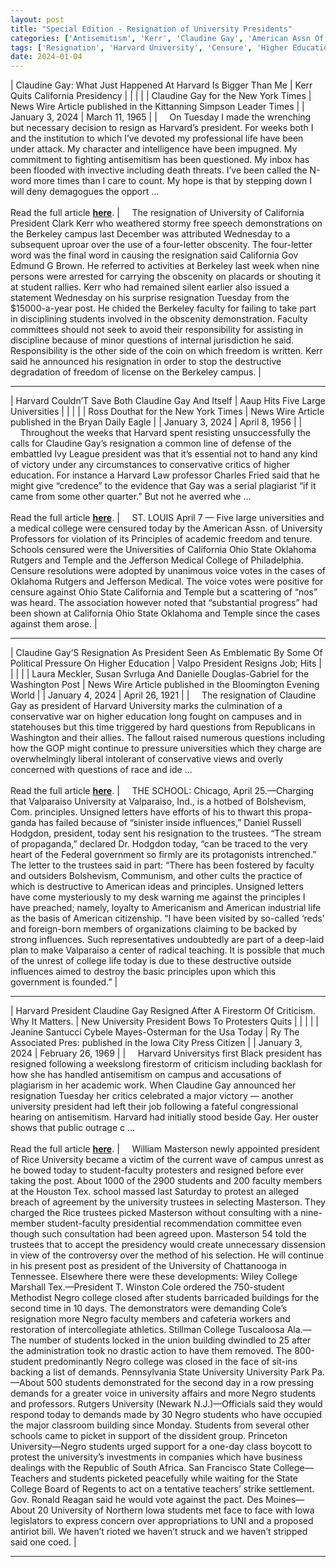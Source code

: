 ```yaml
---
layout: post
title: "Special Edition - Resignation of University Presidents"
categories: ['Antisemitism', 'Kerr', 'Claudine Gay', 'American Assn Of University Professors', 'Harvard University', 'Daniel Ryssell Hodgdon', 'Masterson']
tags: ['Resignation', 'Harvard University', 'Censure', 'Higher Education', 'Protests']
date: 2024-01-04
---
```


| Claudine Gay: What Just Happened At Harvard Is Bigger Than Me | Kerr Quits California Presidency |
|  |  |
| Claudine Gay for the New York Times | News Wire Article published in the Kittanning Simpson Leader Times |
| January 3, 2024 | March 11, 1965 |
| &nbsp;&nbsp;&nbsp;&nbsp;On Tuesday I made the wrenching but necessary decision to resign as Harvard’s president. For weeks both I and the institution to which I’ve devoted my professional life have been under attack. My character and intelligence have been impugned. My commitment to fighting antisemitism has been questioned. My inbox has been flooded with invective including death threats. I’ve been called the N-word more times than I care to count. My hope is that by stepping down I will deny demagogues the opport ...<br><br>Read the full article <b>[here](https://www.nytimes.com/2024/01/03/opinion/claudine-gay-harvard-president.html)</b>. | &nbsp;&nbsp;&nbsp;&nbsp;The resignation of University of California President Clark Kerr who weathered stormy free speech demonstrations on the Berkeley campus last December was attributed Wednesday to a subsequent uproar over the use of a four-letter obscenity. The four-letter word was the final word in causing the resignation said California Gov Edmund G Brown. He referred to activities at Berkeley last week when nine persons were arrested for carrying the obscenity on placards or shouting it at student rallies. Kerr who had remained silent earlier also issued a statement Wednesday on his surprise resignation Tuesday from the $15000-a-year post. He chided the Berkeley faculty for failing to take part in disciplining students involved in the obscenity demonstration. Faculty committees should not seek to avoid their responsibility for assisting in discipline because of minor questions of internal jurisdiction he said. Responsibility is the other side of the coin on which freedom is written. Kerr said he announced his resignation in order to stop the destructive degradation of freedom of license on the Berkeley campus. |

---

| Harvard Couldn’T Save Both Claudine Gay And Itself | Aaup Hits Five Large Universities |
|  |  |
| Ross Douthat for the New York Times | News Wire Article published in the Bryan Daily Eagle |
| January 3, 2024 | April 8, 1956 |
| &nbsp;&nbsp;&nbsp;&nbsp;Throughout the weeks that Harvard spent resisting unsuccessfully the calls for Claudine Gay’s resignation a common line of defense of the embattled Ivy League president was that it’s essential not to hand any kind of victory under any circumstances to conservative critics of higher education. For instance a Harvard Law professor Charles Fried said that he might give “credence” to the evidence that Gay was a serial plagiarist “if it came from some other quarter.” But not he averred whe ...<br><br>Read the full article <b>[here](https://www.nytimes.com/2024/01/03/opinion/claudine-gay-harvard.html)</b>. | &nbsp;&nbsp;&nbsp;&nbsp;ST. LOUIS April 7 — Five large universities and a medical college were censured today by the American Assn. of University Professors for violation of its Principles of academic freedom and tenure. Schools censured were the Universities of California Ohio State Oklahoma Rutgers and Temple and the Jefferson Medical College of Philadelphia. Censure resolutions were adopted by unanimous voice votes in the cases of Oklahoma Rutgers and Jefferson Medical. The voice votes were positive for censure against Ohio State California and Temple but a scattering of “nos” was heard. The association however noted that “substantial progress” had been shown at California Ohio State Oklahoma and Temple since the cases against them arose. |

---

| Claudine Gay’S Resignation As President Seen As Emblematic By Some Of Political Pressure On Higher Education | Valpo President Resigns Job; Hits |
|  |  |
| Laura Meckler, Susan Svrluga And Danielle Douglas-Gabriel for the Washington Post | News Wire Article published in the Bloomington Evening World |
| January 4, 2024 | April 26, 1921 |
| &nbsp;&nbsp;&nbsp;&nbsp;The resignation of Claudine Gay as president of Harvard University marks the culmination of a conservative war on higher education long fought on campuses and in statehouses but this time triggered by hard questions from Republicans in Washington and their allies. The fallout raised numerous questions including how the GOP might continue to pressure universities which they charge are overwhelmingly liberal intolerant of conservative views and overly concerned with questions of race and ide ...<br><br>Read the full article <b>[here](https://www.washingtonpost.com/education/2024/01/03/harvard-claudine-gay-resignation-conservative-pressure-colleges/)</b>. | &nbsp;&nbsp;&nbsp;&nbsp;THE SCHOOL: Chicago, April 25.—Charging that Valparaiso University at Valparaiso, Ind., is a hotbed of Bolshevism, Com. principles. Unsigned letters have efforts of his to thwart this propa- ganda has failed because of “sinister inside influences,” Daniel Russell Hodgdon, president, today sent his resignation to the trustees. “The stream of propaganda,” declared Dr. Hodgdon today, “can be traced to the very heart of the Federal government so firmly are its protagonists intrenched.” The letter to the trustees said in part: “There has been fostered by faculty and outsiders Bolshevism, Communism, and other cults the practice of which is destructive to American ideas and principles. Unsigned letters have come mysteriously to my desk warning me against the principles I have preached; namely, loyalty to Americanism and American industrial life as the basis of American citizenship. “I have been visited by so-called ‘reds’ and foreign-born members of organizations claiming to be backed by strong influences. Such representatives undoubtedly are part of a deep-laid plan to make Valparaiso a center of radical teaching. It is possible that much of the unrest of college life today is due to these destructive outside influences aimed to destroy the basic principles upon which this government is founded.” |

---

| Harvard President Claudine Gay Resigned After A Firestorm Of Criticism. Why It Matters. | New University President Bows To Protesters Quits |
|  |  |
| Jeanine Santucci Cybele Mayes-Osterman for the Usa Today | Ry The Associated Pres: published in the Iowa City Press Citizen |
| January 3, 2024 | February 26, 1969 |
| &nbsp;&nbsp;&nbsp;&nbsp;Harvard Universitys first Black president has resigned following a weekslong firestorm of criticism including backlash for how she has handled antisemitism on campus and accusations of plagiarism in her academic work. When Claudine Gay announced her resignation Tuesday her critics celebrated a major victory — another university president had left their job following a fateful congressional hearing on antisemitism. Harvard had initially stood beside Gay. Her ouster shows that public outrage c ...<br><br>Read the full article <b>[here](https://www.usatoday.com/story/news/nation/2024/01/03/claudine-gay-resignation-what-happened-and-why-it-matters/72094467007/)</b>. | &nbsp;&nbsp;&nbsp;&nbsp;William Masterson newly appointed president of Rice University became a victim of the current wave of campus unrest as he bowed today to student-faculty protesters and resigned before ever taking the post. About 1000 of the 2900 students and 200 faculty members at the Houston Tex. school massed last Saturday to protest an alleged breach of agreement by the university trustees in selecting Masterson. They charged the Rice trustees picked Masterson without consulting with a nine-member student-faculty presidential recommendation committee even though such consultation had been agreed upon. Masterson 54 told the trustees that to accept the presidency would create unnecessary dissension in view of the controversy over the method of his selection. He will continue in his present post as president of the University of Chattanooga in Tennessee. Elsewhere there were these developments: Wiley College Marshall Tex.—President T. Winston Cole ordered the 750-student Methodist Negro college closed after students barricaded buildings for the second time in 10 days. The demonstrators were demanding Cole’s resignation more Negro faculty members and cafeteria workers and restoration of intercollegiate athletics. Stillman College Tuscaloosa Ala.—The number of students locked in the union building dwindled to 25 after the administration took no drastic action to have them removed. The 800-student predominantly Negro college was closed in the face of sit-ins backing a list of demands. Pennsylvania State University University Park Pa.—About 500 students demonstrated for the second day in a row pressing demands for a greater voice in university affairs and more Negro students and professors. Rutgers University (Newark N.J.)—Officials said they would respond today to demands made by 30 Negro students who have occupied the major classroom building since Monday. Students from several other schools came to picket in support of the dissident group. Princeton University—Negro students urged support for a one-day class boycott to protest the university’s investments in companies which have business dealings with the Republic of South Africa. San Francisco State College—Teachers and students picketed peacefully while waiting for the State College Board of Regents to act on a tentative teachers’ strike settlement. Gov. Ronald Reagan said he would vote against the pact. Des Moines—About 20 University of Northern Iowa students met face to face with Iowa legislators to express concern over appropriations to UNI and a proposed antiriot bill. We haven’t rioted we haven’t struck and we haven’t stripped said one coed. |

---

